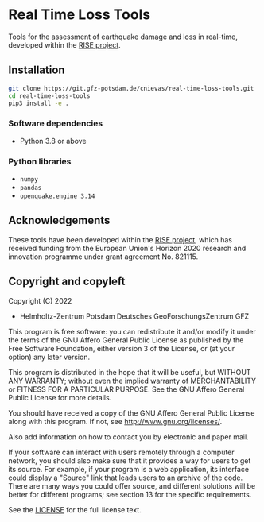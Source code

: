 # Real Time Loss Tools

Tools for the assessment of earthquake damage and loss in real-time, developed within the
[RISE project](http://rise-eu.org/home/).

## Installation

```bash
git clone https://git.gfz-potsdam.de/cnievas/real-time-loss-tools.git
cd real-time-loss-tools
pip3 install -e .
```

### Software dependencies

- Python 3.8 or above

### Python libraries

- `numpy`
- `pandas`
- `openquake.engine 3.14`

## Acknowledgements

These tools have been developed within the [RISE project](http://rise-eu.org/home/), which has
received funding from the European Union's Horizon 2020 research and innovation programme under
grant agreement No. 821115.

## Copyright and copyleft

Copyright (C) 2022

* Helmholtz-Zentrum Potsdam Deutsches GeoForschungsZentrum GFZ

This program is free software: you can redistribute it and/or modify it
under the terms of the GNU Affero General Public License as published by
the Free Software Foundation, either version 3 of the License, or (at
your option) any later version.

This program is distributed in the hope that it will be useful, but
WITHOUT ANY WARRANTY; without even the implied warranty of
MERCHANTABILITY or FITNESS FOR A PARTICULAR PURPOSE. See the GNU Affero
General Public License for more details.

You should have received a copy of the GNU Affero General Public License
along with this program. If not, see http://www.gnu.org/licenses/.

Also add information on how to contact you by electronic and paper mail.

If your software can interact with users remotely through a computer
network, you should also make sure that it provides a way for users to
get its source. For example, if your program is a web application, its
interface could display a "Source" link that leads users to an archive
of the code. There are many ways you could offer source, and different
solutions will be better for different programs; see section 13 for the
specific requirements.

See the [LICENSE](./LICENSE) for the full license text.
